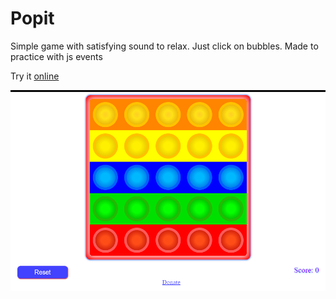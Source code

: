 # Popit

Simple game with satisfying sound to relax. Just click on bubbles.
Made to practice with js events

Try it [online](https://jem-space.ru/popit/)

![](popit.png)
